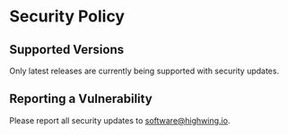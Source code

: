 # Security Policy

## Supported Versions

Only latest releases are currently being supported with security updates.

## Reporting a Vulnerability

Please report all security updates to software@highwing.io.
